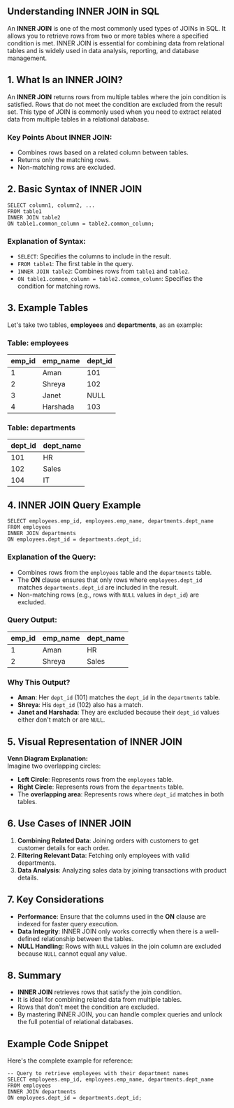 ## Understanding INNER JOIN in SQL
An **INNER JOIN** is one of the most commonly used types of JOINs in SQL. It allows you to retrieve rows from two or more tables where a specified condition is met. INNER JOIN is essential for combining data from relational tables and is widely used in data analysis, reporting, and database management.

## 1. What Is an INNER JOIN?
An **INNER JOIN** returns rows from multiple tables where the join condition is satisfied. Rows that do not meet the condition are excluded from the result set. This type of JOIN is commonly used when you need to extract related data from multiple tables in a relational database.

### Key Points About INNER JOIN:
- Combines rows based on a related column between tables.
- Returns only the matching rows.
- Non-matching rows are excluded.

## 2. Basic Syntax of INNER JOIN
```
SELECT column1, column2, ...
FROM table1
INNER JOIN table2
ON table1.common_column = table2.common_column;
```

### Explanation of Syntax:
- `SELECT`: Specifies the columns to include in the result.
- `FROM table1`: The first table in the query.
- `INNER JOIN table2`: Combines rows from `table1` and `table2`.
- `ON table1.common_column = table2.common_column`: Specifies the condition for matching rows.

## 3. Example Tables
Let's take two tables, **employees** and **departments**, as an example:  

### Table: employees
| emp_id | emp_name | dept_id |
|--------|----------|---------|
| 1      | Aman    | 101     |
| 2      | Shreya      | 102     |
| 3      | Janet  | NULL    |
| 4      | Harshada    | 103     |

### Table: departments
| dept_id | dept_name |
|---------|-----------|
| 101     | HR        |
| 102     | Sales     |
| 104     | IT        |

## 4. INNER JOIN Query Example
```
SELECT employees.emp_id, employees.emp_name, departments.dept_name
FROM employees
INNER JOIN departments
ON employees.dept_id = departments.dept_id;
```

### Explanation of the Query:
- Combines rows from the `employees` table and the `departments` table.
- The **ON** clause ensures that only rows where `employees.dept_id` matches `departments.dept_id` are included in the result.
- Non-matching rows (e.g., rows with `NULL` values in `dept_id`) are excluded.

### Query Output:
| emp_id | emp_name | dept_name |
|--------|----------|-----------|
| 1      | Aman    | HR        |
| 2      | Shreya      | Sales     |

### Why This Output?
- **Aman**: Her `dept_id` (101) matches the `dept_id` in the `departments` table.
- **Shreya**: His `dept_id` (102) also has a match.
- **Janet and Harshada**: They are excluded because their `dept_id` values either don't match or are `NULL`.

## 5. Visual Representation of INNER JOIN
**Venn Diagram Explanation:**  
Imagine two overlapping circles:
- **Left Circle**: Represents rows from the `employees` table.
- **Right Circle**: Represents rows from the `departments` table.
- The **overlapping area**: Represents rows where `dept_id` matches in both tables.

## 6. Use Cases of INNER JOIN
1. **Combining Related Data**: Joining orders with customers to get customer details for each order.
2. **Filtering Relevant Data**: Fetching only employees with valid departments.
3. **Data Analysis**: Analyzing sales data by joining transactions with product details.

## 7. Key Considerations
- **Performance**: Ensure that the columns used in the **ON** clause are indexed for faster query execution.
- **Data Integrity**: INNER JOIN only works correctly when there is a well-defined relationship between the tables.
- **NULL Handling**: Rows with `NULL` values in the join column are excluded because `NULL` cannot equal any value.

## 8. Summary
- **INNER JOIN** retrieves rows that satisfy the join condition.
- It is ideal for combining related data from multiple tables.
- Rows that don't meet the condition are excluded.
- By mastering INNER JOIN, you can handle complex queries and unlock the full potential of relational databases.

## Example Code Snippet
Here's the complete example for reference:
```
-- Query to retrieve employees with their department names
SELECT employees.emp_id, employees.emp_name, departments.dept_name
FROM employees
INNER JOIN departments
ON employees.dept_id = departments.dept_id;
```